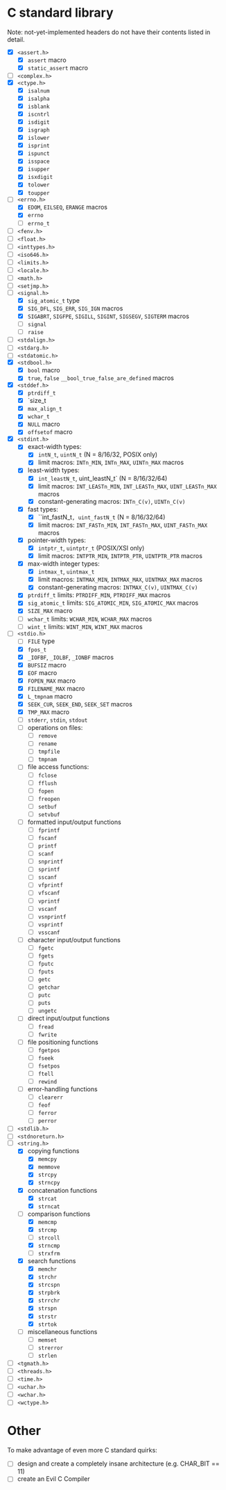 # C standard library

Note: not-yet-implemented headers do not have their contents listed in detail.

- [x] `<assert.h>`
  - [x] `assert` macro
  - [x] `static_assert` macro
- [ ] `<complex.h>`
- [x] `<ctype.h>`
  - [x] `isalnum`
  - [x] `isalpha`
  - [x] `isblank`
  - [x] `iscntrl`
  - [x] `isdigit`
  - [x] `isgraph`
  - [x] `islower`
  - [x] `isprint`
  - [x] `ispunct`
  - [x] `isspace`
  - [x] `isupper`
  - [x] `isxdigit`
  - [x] `tolower`
  - [x] `toupper`
- [ ] `<errno.h>`
  - [x] `EDOM`, `EILSEQ`, `ERANGE` macros
  - [x] `errno`
  - [ ] `errno_t`
- [ ] `<fenv.h>`
- [ ] `<float.h>`
- [ ] `<inttypes.h>`
- [ ] `<iso646.h>`
- [ ] `<limits.h>`
- [ ] `<locale.h>`
- [ ] `<math.h>`
- [ ] `<setjmp.h>`
- [ ] `<signal.h>`
  - [x] `sig_atomic_t` type
  - [x] `SIG_DFL`, `SIG_ERR`, `SIG_IGN` macros
  - [x] `SIGABRT`, `SIGFPE`, `SIGILL`, `SIGINT`, `SIGSEGV`, `SIGTERM` macros
  - [ ] `signal`
  - [ ] `raise`
- [ ] `<stdalign.h>`
- [ ] `<stdarg.h>`
- [ ] `<stdatomic.h>`
- [x] `<stdbool.h>`
  - [x] `bool` macro
  - [x] `true`, `false` `__bool_true_false_are_defined` macros
- [x] `<stddef.h>`
  - [x] `ptrdiff_t`
  - [x] `size_t
  - [x] `max_align_t`
  - [x] `wchar_t`
  - [x] `NULL` macro
  - [x] `offsetof` macro
- [x] `<stdint.h>`
  - [x] exact-width types:
    - [x] `intN_t`, `uintN_t` (N = 8/16/32, POSIX only)
    - [x] limit macros: `INTn_MIN`, `INTn_MAX`, `UINTn_MAX` macros
  - [x] least-width types:
    - [x] `int_leastN_t`, uint_leastN_t` (N = 8/16/32/64)
    - [x] limit macros: `INT_LEASTn_MIN`, `INT_LEASTn_MAX`, `UINT_LEASTn_MAX` macros
    - [x] constant-generating macros: `INTn_C(v)`, `UINTn_C(v)`
  - [x] fast types:
    - [x] ``int_fastN_t`, uint_fastN_t` (N = 8/16/32/64)
    - [x] limit macros: `INT_FASTn_MIN`, `INT_FASTn_MAX`, `UINT_FASTn_MAX` macros
  - [x] pointer-width types:
    - [x] `intptr_t`, `uintptr_t` (POSIX/XSI only)
    - [x] limit macros: `INTPTR_MIN`, `INTPTR_PTR`, `UINTPTR_PTR` macros
  - [x] max-width integer types:
    - [x] `intmax_t`, `uintmax_t`
    - [x] limit macros: `INTMAX_MIN`, `INTMAX_MAX`, `UINTMAX_MAX` macros
    - [x] constant-generating macros: `INTMAX_C(v)`, `UINTMAX_C(v)`
  - [x] `ptrdiff_t` limits: `PTRDIFF_MIN`, `PTRDIFF_MAX` macros
  - [x] `sig_atomic_t` limits: `SIG_ATOMIC_MIN`, `SIG_ATOMIC_MAX` macros
  - [x] `SIZE_MAX` macro
  - [ ] `wchar_t` limits: `WCHAR_MIN`, `WCHAR_MAX` macros
  - [ ] `wint_t` limits: `WINT_MIN`, `WINT_MAX` macros
- [ ] `<stdio.h>`
  - [ ] `FILE` type
  - [x] `fpos_t`
  - [x] `_IOFBF`, `_IOLBF`, `_IONBF` macros
  - [x] `BUFSIZ` macro
  - [x] `EOF` macro
  - [x] `FOPEN_MAX` macro
  - [x] `FILENAME_MAX` macro
  - [x] `L_tmpnam` macro
  - [x] `SEEK_CUR`, `SEEK_END`, `SEEK_SET` macros
  - [x] `TMP_MAX` macro
  - [ ] `stderr`, `stdin`, `stdout`
  - [ ] operations on files:
    - [ ] `remove`
    - [ ] `rename`
    - [ ] `tmpfile`
    - [ ] `tmpnam`
  - [ ] file access functions:
    - [ ] `fclose`
    - [ ] `fflush`
    - [ ] `fopen`
    - [ ] `freopen`
    - [ ] `setbuf`
    - [ ] `setvbuf`
  - [ ] formatted input/output functions
    - [ ] `fprintf`
    - [ ] `fscanf`
    - [ ] `printf`
    - [ ] `scanf`
    - [ ] `snprintf`
    - [ ] `sprintf`
    - [ ] `sscanf`
    - [ ] `vfprintf`
    - [ ] `vfscanf`
    - [ ] `vprintf`
    - [ ] `vscanf`
    - [ ] `vsnprintf`
    - [ ] `vsprintf`
    - [ ] `vsscanf`
  - [ ] character input/output functions
    - [ ] `fgetc`
    - [ ] `fgets`
    - [ ] `fputc`
    - [ ] `fputs`
    - [ ] `getc`
    - [ ] `getchar`
    - [ ] `putc`
    - [ ] `puts`
    - [ ] `ungetc`
  - [ ] direct input/output functions
    - [ ] `fread`
    - [ ] `fwrite`
  - [ ] file positioning functions
    - [ ] `fgetpos`
    - [ ] `fseek`
    - [ ] `fsetpos`
    - [ ] `ftell`
    - [ ] `rewind`
  - [ ] error-handling functions
    - [ ] `clearerr`
    - [ ] `feof`
    - [ ] `ferror`
    - [ ] `perror`
- [ ] `<stdlib.h>`
- [ ] `<stdnoreturn.h>`
- [ ] `<string.h>`
  - [x] copying functions
    - [x] `memcpy`
    - [x] `memmove`
    - [x] `strcpy`
    - [x] `strncpy`
  - [x] concatenation functions
    - [x] `strcat`
    - [x] `strncat`
  - [ ] comparison functions
    - [x] `memcmp`
    - [x] `strcmp`
    - [ ] `strcoll`
    - [x] `strncmp`
    - [ ] `strxfrm`
  - [x] search functions
    - [x] `memchr`
    - [x] `strchr`
    - [x] `strcspn`
    - [x] `strpbrk`
    - [x] `strrchr`
    - [x] `strspn`
    - [x] `strstr`
    - [x] `strtok`
  - [ ] miscellaneous functions
    - [ ] `memset`
    - [ ] `strerror`
    - [ ] `strlen`
- [ ] `<tgmath.h>`
- [ ] `<threads.h>`
- [ ] `<time.h>`
- [ ] `<uchar.h>`
- [ ] `<wchar.h>`
- [ ] `<wctype.h>`

# Other

To make advantage of even more C standard quirks:
- [ ] design and create a completely insane architecture (e.g. CHAR_BIT == 11)
- [ ] create an Evil C Compiler
